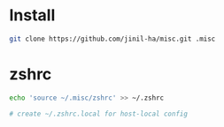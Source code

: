 # Install
```sh
git clone https://github.com/jinil-ha/misc.git .misc
```

# zshrc
```sh
echo 'source ~/.misc/zshrc' >> ~/.zshrc

# create ~/.zshrc.local for host-local config
```
